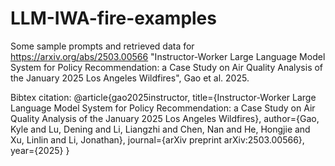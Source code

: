 # LLM-IWA-fire-examples

Some sample prompts and retrieved data for https://arxiv.org/abs/2503.00566 "Instructor-Worker Large Language Model System for Policy Recommendation: a Case Study on Air Quality Analysis of the January 2025 Los Angeles Wildfires", Gao et al. 2025. 

Bibtex citation:
@article{gao2025instructor,
  title={Instructor-Worker Large Language Model System for Policy Recommendation: a Case Study on Air Quality Analysis of the January 2025 Los Angeles Wildfires},
  author={Gao, Kyle and Lu, Dening and Li, Liangzhi and Chen, Nan and He, Hongjie and Xu, Linlin and Li, Jonathan},
  journal={arXiv preprint arXiv:2503.00566},
  year={2025}
}
